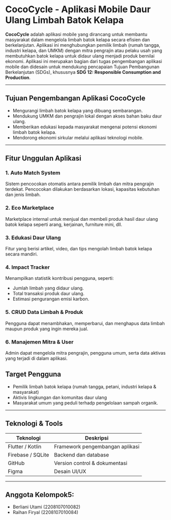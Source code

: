 # CocoCycle - Aplikasi Mobile Daur Ulang Limbah Batok Kelapa

**CocoCycle** adalah aplikasi mobile yang dirancang untuk membantu masyarakat dalam mengelola limbah batok kelapa secara efisien dan berkelanjutan. Aplikasi ini menghubungkan pemilik limbah (rumah tangga, industri kelapa, dan UMKM) dengan mitra pengrajin atau pelaku usah yang membutuhkan batok kelapa untuk didaur ulang menjadi produk bernilai ekonomi.
Aplikasi ini merupakan bagian dari tugas pengembangan aplikasi mobile dan didesain untuk mendukung pencapaian Tujuan Pembangunan Berkelanjutan (SDGs), khususnya **SDG 12: Responsible Consumption and Production**.

___

## Tujuan Pengembangan Aplikasi CocoCycle
- Mengurangi limbah batok kelapa yang dibuang sembarangan.
- Mendukung UMKM dan pengrajin lokal dengan akses bahan baku daur ulang.
- Memberikan edukasi kepada masyarakat mengenai potensi ekonomi limbah batok kelapa.
- Mendorong ekonomi sirkular melalui aplikasi teknologi mobile.

___

 ## Fitur Unggulan Aplikasi

  ### 1. Auto Match System
   Sistem pencocokan otomatis antara pemilik limbah dan mitra pengrajin terdekat.     Pencocokan dilakukan berdasarkan lokasi, kapasitas kebutuhan dan jenis limbah.
  ### 2. Eco Marketplace
   Marketplace internal untuk menjual dan membeli produk hasil daur ulang batok kelapa seperti arang, kerjainan, furniture mini, dll.
  ### 3. Edukasi Daur Ulang
  Fitur yang berisi artikel, video, dan tips mengolah limbah batok kelapa secara mandiri.
  ### 4. Impact Tracker
  Menampilkan statistik kontribusi pengguna, seperti:
  - Jumlah limbah yang didaur ulang.
  - Total transaksi produk daur ulang.
  - Estimasi pengurangan emisi karbon.
  ### 5. CRUD Data Limbah & Produk
  Pengguna dapat menambhakan, memperbarui, dan menghapus data limbah maupun produk yang ingin mereka jual.
  ### 6. Manajemen Mitra & User
  Admin dapat mengelola mitra pengrajin, pengguna umum, serta data aktivas yang terjadi di dalam aplikasi.

  ## Target Pengguna
  - Pemilik limbah batok kelapa (rumah tangga, petani, industri kelapa & masyarakat)
  - Aktivis lingkungan dan komunitas daur ulang
  - Masyarakat umum yang peduli terhadp pengelolaan sampah organik.

___

## Teknologi & Tools

| Teknologi         | Deskripsi                          |
|------------------|------------------------------------|
| Flutter / Kotlin | Framework pengembangan aplikasi    |
| Firebase / SQLite| Backend dan database                |
| GitHub           | Version control & dokumentasi      |
| Figma            | Desain UI/UX                       |

___

## Anggota Kelompok5:
- Berliani Utami (2208107010082)
- Raihan Firyal (2208107010084)
  

